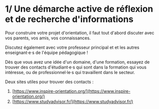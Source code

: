 # 1/ Une démarche active de réflexion et de recherche d'informations

Pour construire votre projet d'orientation, il faut tout d'abord discuter avec vos parents, vos amis, vos connaissances.

Discutez également avec votre professeur principal et et les autres enseignant·e·s de l'équipe pédagogique !

Dès que vous avez une idée d'un domaine, d'une formation, essayez de trouver des contacts d'étudiant·e·s qui sont dans la formation qui vous intéresse, ou de professionnel·le·s qui travaillent dans le secteur.

Deux sites utiles pour trouver des contacts :

1. [https://www.inspire-orientation.org/](https://www.inspire-orientation.org/)
2. [https://www.studyadvisor.fr/](https://www.studyadvisor.fr/)
